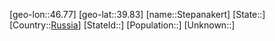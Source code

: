 ﻿---
location: [39.83,46.77]
type: City
tags:
- geo/City


SpocWebEntityId: 34557
isDeleted: false
confidential: public

---
[geo-lon::46.77]
[geo-lat::39.83]
[name::Stepanakert]
[State::]
[Country::[Russia](geo/Continent/Europe/Russia.md)]
[StateId::]
[Population::]
[Unknown::]

